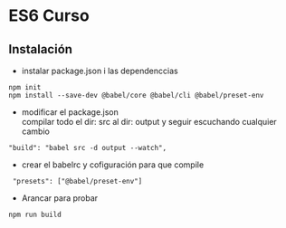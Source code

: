# ES6 Curso

## Instalación
* instalar package.json i las dependenccias
```
npm init
npm install --save-dev @babel/core @babel/cli @babel/preset-env
```
* modificar el package.json  
compilar todo el dir: src al dir: output y seguir escuchando cualquier cambio
```
"build": "babel src -d output --watch",
```
* crear el babelrc y cofiguración para que compile
```
 "presets": ["@babel/preset-env"]
 ```
 * Arancar para probar
 ```
 npm run build
 ```
